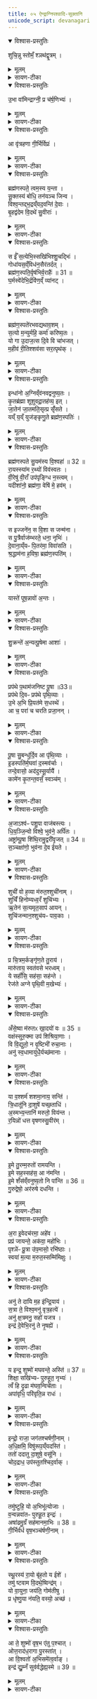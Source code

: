 ```yaml
---
title: ०५ ऐन्द्राग्निपश्वादि-सूक्तानि
unicode_script: devanagari
---
```


<details open><summary>विश्वास-प्रस्तुतिः</summary>

शुचि॒न्नु स्तोमँ॒ श्ञथ॑द्वृ॒त्रम् ।
</details>

<details><summary>मूलम्</summary>

शुचि॒न्नु स्तोमँ॒ श्ञथ॑द्वृ॒त्रम् ।
</details>

<details><summary>सायण-टीका</summary>

(SB) 1चतुर्थेऽनुवाकेऽभिमातिहैन्द्रपश्वादींना सूक्तान्यभिहितानि । पञ्चमे त्वैन्द्राग्निपश्वादीनां सूक्तान्यभिधीयन्ते । तत्र 'ऐन्द्राग्नं पुनरुत्सृष्टमालभेत' इत्यस्य पशोः सूक्ते षण्णामप्यृचां प्रतीकानि दर्शयति - 'शुचिं नु स्तोमं नवजातम्' इति वपाया पुरोनुवाक्या ।
सा च 'उभा वामिन्द्राग्री' इत्यत्र व्याख्याता ।

- शुचि॒न्नु स्तोम॒न्नव॑जातम॒द्येन्द्रा॑ग्नी वृत्रहणा जु॒षेथा॑म् ॥  [25]   
उ॒भा हि वाँ॑ सु॒हवा॒ जोह॑वीमि॒ ता वाजँ॑ स॒द्य उ॑श॒ते धेष्ठा॑ ॥   

  -   टीका 4तत्रैव याज्या - शुचिमिति चतुष्पदा त्रिष्टुप् ॥   
शुचिं निर्दोषं स्तोमं स्तोत्रं नवजातं नवं अभूतपूर्वं जातं जननं अस्येति । बहुव्रीहौ पूर्वपदप्रकृतिस्वरत्वम् (पा.सू. 6.2.1) । अद्यास्मिन्नहनि । हे इन्द्राग्नी । पादादित्वान्न निहन्यते, षाष्ठिकमामन्त्रिताद्युदात्तत्वम् (पा.सू. 6.1.198) । वृत्रहणा वृत्रस्य पापस्य हन्तारौ युवाम् । 'सुपां सुलुक्' (पा.सू. 7.1.39) इत्यादिना आकारः, 'नामन्त्रिते समानाधिकरणे सामान्यवचनम्' (पा.सू. 8.1.73) इति पूर्वस्याविद्यमानवत्त्वनिषेधात् निहन्यते । जुषेथां सेवेथां नु क्षिप्रम् । 'आमन्त्रितं पूर्वमविद्यमानवत्' (पा.सू. 8.1.72) इत्यविद्यमानवत्त्वान्न निहन्यते, लसार्वधातुकानुदात्तत्वे विकरणस्वरः (पा.सू. 6.1.186) ।   
हि यस्मात् उभा उभौ वां युवां सुहवा स्वाह्वानौ आहूयमानावप्यरोषौ । 'बहुळं छन्दसि' (पा.सू. 6.1.34) इति प्रागेव प्रत्ययोत्पत्तेः अनैमित्तिके सम्प्रसारणे कृते, आतोयुचोऽप्रसङ्गात् (पा.सू. 3.3.128) 'ईषद्दुस्सुषु कृच्छ्राकृच्छ्रार्थेषु खल्' (पा.सू. 3.3.126) इति खल्प्रत्ययः, कृदुत्तरपदप्रकृतिस्वरत्वम् (पा.सू. 6.2.139) । उभा सुहवेति 'सुपां सुलुक्' (पा.सू. 7.1.39) इत्याकारः । ईदृशौ वां युवां जोहवीमि भृशमाह्वयामि । ह्वयतेर्यङ्लुक् 'अभ्यस्तस्य च' (पा.सू. 6.1.33) इति सम्प्रसारणम्, 'यङो वा' (पा.सू. 7.3.94) इति ईडागमः, 'हि च' (पा.सू. 8.1.34) इति निघाते निषिद्धे 'अभ्यस्तानामादिः' (पा.सू. 6.1.189) इत्याद्युदात्तत्वम् ।   
ता तौ युवां वाजं अन्नं उशते कामयमानाय यजमानाय । 'शतुरनुभो नद्यजादी' (पा.सू. 6.1.173) इति विभक्तेरुदात्तत्वम् । सद्यः तदानीमेव धेष्ठा धातृतमौ । धानकर्मणो दधातेस्तृचि 'तुश्छन्दसि' (पा.सू. 5.3.59) इतीष्ठन्प्रत्ययः 'तुरिष्ठेमेयस्सु' (पा.सू. 6.4.154) इति तृशब्दस्य लोपः, पूर्ववद्विभक्तेराकारः । तौ तादृग्गुणौ युवां यस्माज्जोहवीमि, तस्मादिमं स्तोमं जुषेथाम्, अस्मिन्निन्द्रियादिकं च धत्तमिति ॥

'श्नथद्वृत्रमुत सनोति' इति वपाया याज्या । सा चेन्द्राग्नी रोचना दिव इत्यत्र व्याख्याता ।

- श्ञथ॑द्वृ॒त्रमु॒त स॑नोति॒ वाज॒मिन्द्रा॒ यो अ॒ग्नी सहु॑री सप॒र्यात् ।  
इ॒र॒ज्यन्ता॑ वस॒व्य॑स्य॒ भूरे॒स्सह॑स्तमा॒ सह॑सा वाज॒यन्ता॑ ।  

  -  टीका तत्रैव याज्यामाह— श्नथदूवृत्रमुतेति।   यो यजमान इन्द्राग्नी सपर्यात्परिचरति।   कीदृशा-विन्द्राग्नि, सहुरी समानाह्वानौ।   स यजमानो वृत्रं वरिणं श्नथद्विनाशयति।   उ-  १९६६ तापि च वाजमन्नं सनोति सर्वेभ्यः प्रयच्छति।   पुनरपि भूरेर्बहुलस्य वसव्यस्येरज्यन्ता, ईश्वरत्वं प्राप्तवन्तौ, सहसा स्वकीयेन बलेन सहस्तमाऽदिशयेन सोढारौ परबलस्या-भिभवितारावित्यर्थः।   वाजयन्ता वाजमन्मात्मन इच्छन्तौ।  
</details>

<details open><summary>विश्वास-प्रस्तुतिः</summary>

उ॒भा वा॑मिन्द्राग्नी॒ प्र च॑र्ष॒णिभ्यः॑ ।
</details>

<details><summary>मूलम्</summary>

उ॒भा वा॑मिन्द्राग्नी॒ प्र च॑र्ष॒णिभ्यः॑ ।
</details>

<details><summary>सायण-टीका</summary>

'उभा वामिन्द्राग्नी' इति पुरोडाशस्य पुरोनुवाक्या ।

- उ॒भा वा॑मिन्द्राग्नी आहु॒वध्या॑ उ॒भा राध॑सस्स॒ह मा॑द॒यध्यै॑ ।  
उ॒भा दा॒तारा॑वि॒षाँ र॑यी॒णामु॒भा वाज॑स्य सा॒तये॑ हुवे वाम् ॥

  -   (टीका)  'प्रजापतिः प्रजा असृजत तास्सृष्टा इन्द्राग्नी अपागूहताम्' (तै.सं. 2.2.1) इति प्रश्ने काम्या इष्टय आम्नाताः । तत्र 'ऐन्द्राग्नमेकादशकपालं निर्वपेत्प्रजाकामः' । इति प्रथमा । तस्यामियं पुरोनुवाक्या - उभा वामिन्द्राग्नी इति त्रिष्टुप्चतुष्पदा ॥   
अयं च सर्वोऽनुवाको वैश्वदेवकाण्डम् । हे इन्द्राग्नी वां उभा उभौ । द्वितीयाद्विवचनस्य 'सुपां सुलुक्' (पा.सू. 7.1.39) इत्याकारः 'एकादेश उदात्तेनोदात्तः' (पा.सू. 8.2.5) इत्युदात्तत्वमेकादेशस्य । हुव इति वक्ष्यमाणेन सम्बन्धः, युवां आह्वयामि ।  
 किमर्थं ? - आहुवद्ध्यै आभिमुख्येन होतुं आहुतिप्रदानेनाराधयितुम् । जुहोतेः 'तुमर्थे सेसेनसेऽसेन्क्सेक्सेनध्यैअध्यैन्कध्यैकध्यैन्शध्यैशध्यैन्तवैतवेङ्तवेनः' (पा.सू. 3.4.9) इति कध्यैप्रत्ययः । किञ्च - राधः ओदनं हविर्लक्षणम् । 'सुपां सुपो भवन्ति' (पा.भा. 7.1.39) इति तृतीयार्थे षष्ठी, हेतौ वा पञ्चमी । उभा युवां सहैव यौगपद्येनैव नैकैकश्येन राधसा मादयद्ध्यै मादयितुं सहैव तर्पयितुं वा आह्वयामि । मदेर्ण्यन्तात्तेनैव सूत्रेण (पा.सू. 3.4.9) शध्यै प्रत्ययः सार्वधातुकत्वाण्णिलोपो (पा.सू. 6.4.51) न क्रियते ।  
 अनयोरेवाह्वाने कारणमाह - युवामेव ह्युभौ इषां अन्नानां रयीणां धनानां क्षेत्रपुत्रपश्वादीनां दातारौ । 'सावेकाचः' (पा.सू. 6.1.168) इति 'नामन्यतरस्याम्' (पा.सू. 6.1.177) इति च षष्ठीबहुवचनस्योदात्तत्वम् । तस्माद्वाजस्यान्नस्य सातये लाभाय । 'ऊतियूति' (पा.सू. 3.3.97) इत्यादिना उदात्तः क्तिन्निपातितः, 'जनसनखनां सञ्झलोः' (पा.सू. 6.4.42) इत्यात्वम् । तौ तादृशौ उभौ युवां हुवे आह्वयामि । ह्वयतेः 'बहुळं छन्दसि' (पा.सू. 2.4.73) इति शपो लुक्, 'ह्वस्सम्प्रसारणम्' (पा.सू. 6.1.32), 'अभ्यस्तस्य च' (पा.सू. 6.1.33), 'बहुळं छन्दसि' (पा.सू. 6.1.34) इति सम्प्रसारणम् ॥   
इन्द्राग्नी उभौ युवां, द्वितीयाद्विवचनम् । आहुवे आह्वयामि । किमर्थं? आहुवध्यै आभिमुख्येन होतुं उपस्थानेनाराधयितुमित्यर्थः । इह जुहोतिस्स्तुतिकर्मा ।   
किञ्च - राधसः रायो धनं हविर्लक्षणं स्तुतिर्वा । तृतीयार्थे षष्ठी । हेतौ वा पश्चमी । उभौ युवां सहैव नैकैकशः राधसः मादयध्यै मादयितूं सहैव तर्पयितुमाह्वयामि । अनयोरेवाह्वाने हेतुमाह - उभेति । युवामेव ह्युभौ इषामन्नानां रयीणां धनानां क्षेत्रपुत्रपश्वदीनां दातारौ । तस्माद्वाजस्यान्नस्य सातये लाभाय प्राप्त्यै तादृशावुभौ वां युवां हुवे आह्वयामि स्तौमि ॥


'प्रचर्षणिभ्यः' इति याज्या ।

- प्र च॑र्ष॒णिभ्य॑ᳶ पृतना॒ हवे॑षु॒ प्र पृ॑थि॒व्या रि॑रिचाथे दि॒वश्च॑ ।  
प्र सिन्धु॑भ्य॒ᳶ प्र गि॒रिभ्यो॑ महि॒त्वा प्रेन्द्रा॑ग्नी॒ विश्वा॒ भुव॒नात्य॒न्या ।  

  -  टीका  तत्रैव विकल्पितां याज्यामाह— प्र चर्षणिभ्य इति।   हे इन्द्राग्नी पृतना संग्रामेषु  हवेषु हविः स्वीकारार्थे-ष्वाहवानेषु च चर्षणिभ्यो मनुष्येभ्यः प्रिरिचाथे परिरिचाथे प्ररिक्तावतिरिक्तौ भवथ:।   सर्वानपि मनुष्यानतिरिच्य वर्तेथे इत्यर्थः।   तथा पृथिव्या दिवश्व प्ररिरिचाथे तदुभयमतिरिच्य वर्तेथे।  तथा सिन्धुभ्यः प्ररिरिचाथे।   तथा गिरिभ्यः पर्वतेभ्यः प्ररिरिचाथे।   किं बहुना, अत्यन्याऽत्यन्तमितराणि विश्वा भुवना सर्वाणि भुवनानि महित्वा स्वकीयेन महिम्ना युवां प्ररिरिचाथे अतिरिच्य वर्तेथे।  
</details>

<details open><summary>विश्वास-प्रस्तुतिः</summary>

आ वृ॑त्रहणा गी॒र्भिर्विप्रः॑ ।
</details>

<details><summary>मूलम्</summary>

आ वृ॑त्रहणा गी॒र्भिर्विप्रः॑ ।
</details>

<details><summary>सायण-टीका</summary>

'अवृत्रहणा वृत्रहभिः' इति हविषः पुरोनुवाक्या ।


'गीर्भिर्विप्रः प्रमातिम्' इति याज्या । एतच्चोभयं पाशुकहौत्रे व्याख्यास्यते ॥



-  आवृ॑त्रहणा वृत्र॒हभि॒श्शुष्मैः॑ ।  
इन्द्र॑ या॒तन्नमो॑भिरग्ने अ॒र्वाक् ।   
यु॒वँ राधो॑भि॒रक॑वेभिरिन्द्र ।  
अग्ने॑ अ॒स्मे भ॑वतमुत्त॒मेभिः॑ ।  

  - 1वपापुरोडाशस्विष्टकृतां पुरोरुक्प्रैषा मैत्रावरुणस्य - आ वृत्रहणेति त्रिष्टुप् ॥ हे वृत्रहणा! वृत्रस्य पापादेः हन्तारौ! हे इन्द्र! हे अग्ने! युवां आयातं आगच्छतं अर्वाक् अस्मदाभिमुख्येन नमोभिः अस्मदीयैर्नमस्कारैः हविर्लक्षणै अन्नैर्वा हेतुभिः आयातं, वृत्रहभिः पापादिहननसमर्थैः शुष्मैः बलैः इत्थंभूतौ युवाम् । किञ्च - हे इन्द्र! हे अग्ने! युवं युवां राधोभिः अस्मभ्यं देयैः अन्नैः अस्मे अस्मासु भवतम् । कीदृशैरिति चेत्? अकवेभिः अकुत्सितैः कुत्सितवाचि शब्दान्तरमेवेदं, उत्तमेभिः उतमैः इत्थंभूतौ भवतम् । मा भूतं निकृष्टैः देयैः । उत्तमशब्दः उञ्छादित्वादन्तोदात्तः ॥


-  गी॒र्भिर्विप्र॒ᳶ प्रम॑तिमि॒च्छमा॑नः ।  
  ईट्टे॑ र॒यिय्ँ य॒शस॑म्पूर्व॒भाज॑म् ।  
  इन्द्रा॑ग्नी वृत्रहणा सुवज्रा ।  
  प्र णो॒ नव्ये॑भिस्तिरतन्दे॒ष्णैः ।   

  -  1अथ तेषामेव च वपापरोडाशस्विष्टकृतां याज्याः - गीर्भिर्विप्र इति तिस्रस्त्रिष्टुभः ॥ हे इन्द्राग्नी! वृत्रहणा! पापादेः हन्तारौ! सुवज्रा! शोभनायुधौ! अयं विप्रः यजमानः युवां गीर्भिरीट्टे स्तौति याचते वा । कीदृशः? प्रमतिं प्रकर्षेण मन्तव्यं यशसं यशस्विनं न त्वयशस्यम् । मत्वर्थीयो लुप्यते । तेन तद्विषयत्वाभावात् आद्युदात्तत्वाभावः । अर्शआदिलक्षणे वाऽचि मध्योदात्तत्वं छान्दसम् । पूर्वभाजं पूर्वानस्य पुरुषान् यादृगभजत तादृशं रयिं धनं इच्छमानः लब्धुमिच्छन् युवां ईट्टे स्तौति । युवामपि तादृशं धनं अस्मभ्यं प्रतिरतं प्रवर्धयतं नव्येभिः नवतरैः अपूर्वैः नवितव्यैर्वा देष्णैः दानप्रकारैः ॥
</details>

<details open><summary>विश्वास-प्रस्तुतिः</summary>

ब्रह्म॑णस्पते॒ त्वम॒स्य य॒न्ता ।  
सू॒क्तस्य॑ बोधि॒ तन॑यञ्च जिन्व ।  
विश्व॒न्तद्भ॒द्रय्ँयद॒वन्ति॑ दे॒वाः ।  
बृ॒हद्व॑देम वि॒दथे॑ सु॒वीराः॑ ।  
</details>

<details><summary>मूलम्</summary>

ब्रह्म॑णस्पते॒ त्वम॒स्य य॒न्ता ।  
सू॒क्तस्य॑ बोधि॒ तन॑यञ्च जिन्व ।  
विश्व॒न्तद्भ॒द्रय्ँयद॒वन्ति॑ दे॒वाः ।  
बृ॒हद्व॑देम वि॒दथे॑ सु॒वीराः॑ ।  
</details>

<details><summary>सायण-टीका</summary>

2अथ 'ब्राह्मणस्पत्यं तूपरमालभेत' इत्यस्य पशोः सूक्ते वपायाः पुरोनुवाक्यामाह - ब्रह्मणो मन्त्रजातस्य पतिः पालकः कश्चिद्देवः, हे ब्रह्मणस्पते त्वमस्य अस्माभिः पठ्यमानस्य सूक्तस्य यन्ता नियामकः, अतो बोधि एतस्य सूक्तस्य तात्पर्यं बुध्यस्व । तत स्तनयं च त्वत्पुत्रसमानं च मां जिन्व प्रीणय । देवा युष्मदादयो विश्वमवन्तीति यदस्ति तद्भद्रं कल्याणम्, अतो रक्षार्थं सुवीराः शोमनापत्ययुक्ता वयं विदथे यज्ञे बृहत्प्रौढं स्तोत्रं वदेम ॥
</details>

<details open><summary>विश्वास-प्रस्तुतिः</summary>

स ईँ॑ स॒त्येभि॒स्सखि॑भिश्शु॒चद्भिः॑ ।       
गोधा॑यस॒व्ँविध॑न॒सैर॑तर्दत् ।    
ब्रह्म॑ण॒स्पति॒र्वृष॑भिर्व॒राहैः॑ ॥ 31 ॥  
घ॒र्मस्वे॑देभि॒र्द्रवि॑ण॒व्ँ  व्या॑नट् ।
</details>

<details><summary>मूलम्</summary>

स ईँ॑ स॒त्येभि॒स्सखि॑भिश्शु॒चद्भिः॑ ।       
गोधा॑यस॒व्ँविध॑न॒सैर॑तर्दत् ।    
ब्रह्म॑ण॒स्पति॒र्वृष॑भिर्व॒राहैः॑ ॥ 31 ॥  
घ॒र्मस्वे॑देभि॒र्द्रवि॑ण॒व्ँ  व्या॑नट् ।
</details>

<details><summary>सायण-टीका</summary>

3अथ वपाया याज्यामाह - स ईं स एव ब्रह्मणस्पतिः गोधायसं गोर्भूमेर्धारकं प्रतिपक्षिणं राजानं व्यतर्दत् विशेषेण हिंसितवान् । कैः सहितः? सखिभिः स्नेहयुक्तैः । कीदृशैः सखिभिः? सत्येभिः सत्यवादिभिः शुचद्भिः शुद्धियुक्तैः धनसैः हविर्लक्षणस्य धनस्य दातृभिः । इदृशै ऋत्विग्भिः पूजितो ब्रह्मणस्पतिर्विरोधिनो विनाशयतीत्यर्थः । न केवलमनिष्टं निवारयति किंत्विष्टमपि प्रापयति । कथमिति तदुच्यते - अयं ब्रह्मणस्पतिर्वृषभिः वर्षणशीलैः घर्मस्वेदेभिः घर्मनिमित्तस्वेदयुक्तपुरुषसदृशैः वरोहैर्मेघैर्द्रविणं सस्यनिष्पत्तिरूपं धनं व्यानट् विशेषेण व्याप्तवान् । वारिवाहशब्दस्य वर्णव्यत्ययेन वराह इति प्रयोगः । यथा घर्मसन्तप्ताः पुरुषाः स्विद्यन्ति तथा मेघदेहा ब्रह्मणस्पतिना प्रेरिता जलं स्रावयन्तीत्यर्थः ॥
</details>

<details open><summary>विश्वास-प्रस्तुतिः</summary>

ब्रह्म॑ण॒स्पते॑रभवद्यथाव॒शम् ।   
स॒त्यो म॒न्युर्महि॒ कर्मा॑ करिष्य॒तः ।   
यो गा उ॒दाज॒त्स दि॒वे वि चा॑भजत् ।  
म॒हीव॑ री॒तिश्शव॑सा सर॒त्पृथ॑क् ।  
</details>

<details><summary>मूलम्</summary>

ब्रह्म॑ण॒स्पते॑रभवद्यथाव॒शम् ।   
स॒त्यो म॒न्युर्महि॒ कर्मा॑ करिष्य॒तः ।   
यो गा उ॒दाज॒त्स दि॒वे वि चा॑भजत् ।  
म॒हीव॑ री॒तिश्शव॑सा सर॒त्पृथ॑क् ।  
</details>

<details><summary>सायण-टीका</summary>

4अथ पुरोडाशस्य पुरोनुवाक्यामाह - अस्य ब्रह्मणस्पतेः सर्वं जगत् यथा वशमभवत् येन प्रकारेणायमिच्छति तथैव प्रवर्तते । महिकर्मा जगन्नियमनरूपं महान्तं व्यापारं करिष्यतो ब्रह्मणस्पतेर्मन्युः सत्यः अवितथः कोपः, तस्मादेतदिच्छानुसारेण जगत्प्रवर्तते । जगत एतदधीनत्वमेव स्पष्टीक्रियते - गोशब्दोऽत्र जलवाची । य आदित्यो गा उदाजत् घर्मकाले जलानि स्वरश्मिभिर्भूम्या ऊर्ध्वं स्वीकृतवान् स आदित्यः पुनरपि दिवे दिवस्सकाशाद्व्यभजत् विशेषेण विभागं कृत्वा वृष्टिकाले जलं प्रेरितवान् । योऽयं धर्मकाले जलस्वीकारः, यश्च वृष्टिकाले पुनरपि जलस्य परित्याग एतत्सर्वं जगद्व्यवहारस्योपलक्षणम् । ब्रह्मणस्पतेरीदृशी रीतिर्महीव जगन्नियमनप्रकारो महानेष भुत्वा शवसा तदीयबलेन पृथक्सरत् बहुधा प्रवर्तते ॥
</details>

<details open><summary>विश्वास-प्रस्तुतिः</summary>

इन्धा॑नो अ॒ग्निव्ँव॑नवद्वनुष्य॒तः ।   
कृ॒तब्र॑ह्मा शूशुवद्रा॒तह॑व्य॒ इत् ।  
जा॒तेन॑ जा॒तमति॒सृत्प्र सृँ॑सते ।  
यय्ँ य॒य्ँ युज॑ङ्कृणु॒ते ब्रह्म॑ण॒स्पतिः॑ ।  
</details>

<details><summary>मूलम्</summary>

इन्धा॑नो अ॒ग्निव्ँव॑नवद्वनुष्य॒तः ।   
कृ॒तब्र॑ह्मा शूशुवद्रा॒तह॑व्य॒ इत् ।  
जा॒तेन॑ जा॒तमति॒सृत्प्र सृँ॑सते ।  
यय्ँ य॒य्ँ युज॑ङ्कृणु॒ते ब्रह्म॑ण॒स्पतिः॑ ।  
</details>

<details><summary>सायण-टीका</summary>

5अथ पुरोडाशस्य याज्यामाह - ब्रह्मणस्पतिर्देवः यं यं यजमानं युजं कृणुते कर्मानुष्ठानयुक्तं कुरुते, असावसौ यजमानोग्निमिन्धानः प्रदीपयन् वनुष्यतः स्वात्मानं हिंसिष्यतः शत्रून् वनवद्वनुयात् प्रतिहिंस्यात् । स च यजमानः कृतब्रह्मा संस्कृतमन्त्रो रातहव्य इत् दत्तहविष्क एव भूत्वा शूशुवत् अतिशयेन वर्धते । अयं यजमानः सृत् प्रसृतं जातं वैरिणां जन्म जातेन स्वकीयेन जन्मनाऽतिप्रसृंसतेऽतिशयेन प्रस्रंसयति अधःकरोतीत्यर्थः ॥
</details>

<details open><summary>विश्वास-प्रस्तुतिः</summary>

ब्रह्म॑णस्पते सु॒यम॑स्य वि॒श्वहा॑ ॥ 32 ॥   
रा॒यस्स्या॑म र॒थ्यो॑ विव॑स्वतः ।   
वी॒रेषु॑ वी॒राँ उप॑पृङ्ग्धि न॒स्त्वम् ।  
यदीशा॑नो॒ ब्रह्म॑णा॒ वेषि॑ मे॒ हव॑म् ।  
</details>

<details><summary>मूलम्</summary>

ब्रह्म॑णस्पते सु॒यम॑स्य वि॒श्वहा॑ ॥ 32 ॥   
रा॒यस्स्या॑म र॒थ्यो॑ विव॑स्वतः ।   
वी॒रेषु॑ वी॒राँ उप॑पृङ्ग्धि न॒स्त्वम् ।  
यदीशा॑नो॒ ब्रह्म॑णा॒ वेषि॑ मे॒ हव॑म् ।  
</details>

<details><summary>सायण-टीका</summary>

6अथ हविषः पुरोनुवाक्यामाह - हे ब्रह्यणस्पते सुयमस्य सुष्ठु नियामकस्य विवस्वतः शत्रून्विनाशयतस्तव प्रसादाद्विश्वहा सर्वेष्वहस्सु रायो धनयुक्ता रथ्यो रथयुक्ताः स्याम । त्वं तु नः अस्मदीयेषु वीरेषु पुत्रेषु वीरान् परकीयान् पुत्रानुपपृङ्ग्धि उपक्षीणत्वेन संपृक्तान्कुरु । यत् यदा ईशानोऽस्मत्स्वामी त्वं ब्रह्मणा मन्त्रेण युक्तं मे हवं मदीय हविः वैषि प्राप्नोषि तदेवत्सर्वं कुर्विति पूर्वत्रान्वयः ॥
</details>

<details open><summary>विश्वास-प्रस्तुतिः</summary>

स इज्जने॑न॒ स वि॒शा स जन्म॑ना ।   
स पु॒त्रैर्वाज॑म्भरते॒ धना॒ नृभिः॑ ।   
दे॒वाना॒य्ँयᳶ पि॒तर॑मा॒ विवा॑सति ।  
श्र॒द्धाम॑ना ह॒विषा॒ ब्रह्म॑ण॒स्पति॑म् ।  
</details>

<details><summary>मूलम्</summary>

स इज्जने॑न॒ स वि॒शा स जन्म॑ना ।   
स पु॒त्रैर्वाज॑म्भरते॒ धना॒ नृभिः॑ ।   
दे॒वाना॒य्ँयᳶ पि॒तर॑मा॒ विवा॑सति ।  
श्र॒द्धाम॑ना ह॒विषा॒ ब्रह्म॑ण॒स्पति॑म् ।  
</details>

<details><summary>सायण-टीका</summary>

7अथ हविषो याज्यामाह - योऽयं यजमानः देवानां पितरं पालकं ब्रह्मणस्पतिं श्रद्धामनाः श्रद्धायुक्तेन मनसा ध्यायन्, हविषा दीयमानेन आविवासति सर्वतो विशेषेणाच्छादयति प्रभूतं हविर्ददातीत्यर्थः । स इन् स एव यजमानो जनेन स्वकीयेन सह वाजं भरते अन्नं पोषयति । स इज्जनेनेत्युक्तमेव प्रपञ्चयति - स विशा स यजमानः करप्रदया प्रजया सह वाजं भरते । स जन्मना स यजमानो जातेन सहोदरेण युक्तो वाजं भरते । तथा स यजमानः पुत्रैस्सह वाजं भरते । तथा स यजमानो नृभिरन्यैर्मनुष्यैस्सह धना भरते मणिमुक्तादीनि धनानि संपादयति ॥
</details>

<details open><summary>विश्वास-प्रस्तुतिः</summary>

यास्ते॑ पूष॒न्नावो॑ अ॒न्तः ।
</details>

<details><summary>मूलम्</summary>

यास्ते॑ पूष॒न्नावो॑ अ॒न्तः ।
</details>

<details><summary>सायण-टीका</summary>

8अथ 'पौष्णँश्याममालभेतान्नकामः' इत्यस्य पशोः सूक्ते तिसृणामृचां प्रतीकानि दर्शयति - 'यास्ते पूषन्नावो अन्तः' इत्येषा वपायाः पुरोनुवाक्या ।  
सा च 'यज्ञो राये' इत्यनुवाके व्याख्याता ।


- यास्ते॑ पूष॒न्ना वो॑ अ॒न्तस्स॑मु॒द्रे   
हि॒र॒ण्ययी॑र॒न्तरि॑क्षे॒ चर॑न्ति ।  
याभि॑र्यासि दू॒त्याँ सूर्य॑स्य ।  
कामे॑न कृ॒तश्रव॑ इ॒च्छमा॑नः ॥22॥  

  -  टीका 15पञ्चदशीमाह - हे पूषन्समुद्रे समुद्रवद्विस्तीर्णेऽन्तरिक्षे अन्तः मध्ये हिरण्ययीः सुवर्णवर्णाः ते तव संबन्धिन्यो नावो नौसमाना दीप्तयो याश्चरन्ति ॥ याभिश्च रश्मिभिस्त्वं सूर्यस्य दूत्यां यासि दूतत्वं प्राप्नोषि ॥ सूर्यो हि स्वर्भानुसंज्ञकेनासुरेण तमसाऽऽवृतस्सन् दुःखितायाः सूर्यायाः समीपे पूषणं रश्मियुक्तं दूतत्वेन प्रेषितवान् ॥ तदिदमाख्यानं शाखान्तरे द्रष्टव्यम् ॥ तथा च सूक्तेऽप्याम्नायते - 'तं देवासो अददुस्सूर्यायै' इति ॥ स त्वं ताभिर्दीप्तिभिर्युक्तस्तत् श्रव इच्छमानः कीर्तिमाकांक्षन् कामेन कृतः स्वेच्छयैव दूतकर्मणि प्रेरितः ॥ एतदुभयं पौष्णे कर्मणि द्रष्टव्यम् ॥ सूक्तेऽप्येकस्य प्रतीकमाम्नातम् - 'यास्ते पूषन्नावो अन्तः'24 इति ॥॥
</details>

<details open><summary>विश्वास-प्रस्तुतिः</summary>

शु॒क्रन्ते॑ अ॒न्यत्पू॒षेमा आशाः॑ ।
</details>

<details><summary>मूलम्</summary>

शु॒क्रन्ते॑ अ॒न्यत्पू॒षेमा आशाः॑ ।
</details>

<details><summary>सायण-टीका</summary>

'शुक्रं ते अन्यद्यजतं ते अन्यत्' इति वपाया याज्या ।  
सा च 'अग्ने यं यज्ञम्' इत्यत्र व्याख्याता ।

- शु॒क्रन्ते॑ अ॒न्यद्य॑ज॒तन्ते॑ अ॒न्यत् [44]  विषु॑रूपे॒ अह॑नी॒ द्यौरि॑वासि ।  
विश्वा॒ हि मा॒या अव॑सि स्वधावो भ॒द्रा ते॑ पूषन्नि॒ह रा॒तिर॑स्तु ।  

  - टीका  तत्रैव याज्यामाह—  १८५५ शुक्रं ते अन्यदिति।   हे पूषंस्ते तव शुक्रं शुद्धस्वरूपमन्यदनेकप्रकारम्, उदयकाले रक्तवर्णं रूपमन्यत्, मध्याह्नकाले श्वेतवर्णं रूपमन्यत्, इत्येवमनेक-प्रकारत्वम् ।   तथा ते तव यजतं पूजनमप्यन्यत्।   प्रातःकाले मित्रस्य चर्षणीधृत इत्यादिभिर्मन्त्रैः पूज्यसे।   मध्याह्ने त्वा सत्येनेत्यादिभिः ।   तथा त्वया निष्पादिते अहनी अपि, विषुरूपे नानारूपे।   अहःशब्दश्छत्रिन्यायेन रात्रिमप्युपलक्षयति।   अहः प्रकाशोपेतं रात्रिस्तमोयुक्तेति नानारूपत्वम् ।   एवं हि चित्रकार्यकृदपि त्वं द्यौरि-वासि।   आकाशं यथैकरूपं तद्वत्त्वमपि पक्षपातराहित्यादेकरूपोऽसि ।   मीयन्ते पदार्था याभिश्चत्तवृत्तिभिस्ताश्चित्तवृत्तयो मायाः ।   कव्यदानवाचिना च स्वधाशब्देन कृत्स्नमप्यन्नमुपलक्ष्यते ।   हे स्वधावोऽन्नवन्विश्वा हि मायाः सर्वां अपि अन्यदीयचित्त-वृत्तीरवसि रक्षसि ।   हे पूषन्निह कर्मणि ते तव रातिर्भद्राऽस्तु फलप्रदानं समीचीनं भवतु ।

'पूषेमा आशाः' इति पुरोडाशस्य पुरोनुवाक्या । सा च 'जुष्टो दमूनाः' इत्यनुवाके व्याख्याता ॥

 - पू॒षेमा आशा॒ अनु॑वेद॒ सर्वाः॑ ॥5॥   
 सो अ॒स्माँ अभ॑यतमेन नेषत् ।  
 स्व॒स्ति॒दा अघृ॑णि॒स्सर्व॑वीरः ।  
 अप्र॑युच्छन्पु॒र ए॑तु॒ प्रजा॒नन् ।  

  - टीका  14पूषेमा इति त्रिष्टुम् ॥ इमा आशा दिशः सर्वाः पूषा अनुवेद अनुक्रमेण जानाति । सोऽस्मान् 'प्रकृत्याऽन्तः पादमव्यपरे' इति प्रकृतिभावः । अभयतमेन धर्माविरुद्धमार्गेण भयरहितेन वा नेषत् नयतु उभयोरपि लोकयोः भयनिवृत्तिमात्रमेव न, अपिच स्वस्तिदाः अविनाशस्य कल्याणस्य दाता 'आतो मन्' इति विच् । अघृणिः रक्षणशीलः 'अघृ धारणे' औणादिको निप्रत्ययः । यद्वा - अधृणिः आघृणिः समन्ताद्वितायमानतेजाः । उपसर्गह्रासः । यद्वा - यत्सकाशे अन्यो घृणिमान्नास्ति । पूर्ववन्न ऌस्वरबाधः । सर्ववीरः सर्वे वीरा यस्य संबन्धिनः तादृशः । यद्वा - सर्वैर्वीरैस्सह अस्माक पुरः अग्रतः अनुगच्छतु । अप्रयुच्छन् अप्रमाद्यन् । 'युच्छ प्रमादे' । प्रजानन् प्रकर्षेण जानन् अस्मदभिप्रेतानि जानन् ॥
</details>

<details open><summary>विश्वास-प्रस्तुतिः</summary>

प्रप॑थे प॒थाम॑जनिष्ट पू॒षा ॥33॥  
प्रप॑थे दि॒वᳶ प्रप॑थे पृथि॒व्याः ।  
उ॒भे अ॒भि प्रि॒यत॑मे स॒धस्थे॑ ।  
आ च॒ परा॑ च चरति प्रजा॒नन् ।  
</details>

<details><summary>मूलम्</summary>

प्रप॑थे प॒थाम॑जनिष्ट पू॒षा ॥33॥  
प्रप॑थे दि॒वᳶ प्रप॑थे पृथि॒व्याः ।  
उ॒भे अ॒भि प्रि॒यत॑मे स॒धस्थे॑ ।  
आ च॒ परा॑ च चरति प्रजा॒नन् ।  
</details>

<details><summary>सायण-टीका</summary>

9अथ पुरोडाशस्य याज्यामाह - पूषा पोषकोऽयमादित्यः पथां अन्तरिक्षवर्तिनां मार्गाणां मध्ये प्रपथे प्रकृष्टमार्गे अजनिष्ट अवस्थितः । तथा दिवो द्युलोकस्य संबन्धिनि प्रपथे प्रकृष्टमार्गे अजनिष्ट । तथा हि पृथिव्याः संबन्धिनि प्रपथे अजनिष्ट । प्रियतमे अतिशयेन प्रीतिमत्यौ सधस्थे परस्परं सहैवावस्थिते उभे द्यावापृथिव्यावभिलक्ष्यायं पूषा प्रजानन् यजमानेन कृतं कर्म तत्फलं च प्रकर्षेण विद्वान् आचरति च पराचरति च आगच्छति पुनर्गच्छति च । यजमानकृतस्य कर्मणः साक्षी भूत्वा लोकयोरुभयोरपि गमनागमने करोतीत्यर्थः ॥
</details>

<details open><summary>विश्वास-प्रस्तुतिः</summary>

पू॒षा सु॒बन्धु॑र्दि॒व आ पृ॑थि॒व्याः ।  
इ॒डस्पति॑र्म॒घवा॑ द॒स्मव॑र्चाः ।  
तन्दे॒वासो॒ अद॑दुस्सू॒र्यायै॑ ।  
कामे॑न कृ॒तन्त॒वसँ॒ स्वञ्च॑म् ।  
</details>

<details><summary>मूलम्</summary>

पू॒षा सु॒बन्धु॑र्दि॒व आ पृ॑थि॒व्याः ।  
इ॒डस्पति॑र्म॒घवा॑ द॒स्मव॑र्चाः ।  
तन्दे॒वासो॒ अद॑दुस्सू॒र्यायै॑ ।  
कामे॑न कृ॒तन्त॒वसँ॒ स्वञ्च॑म् ।  
</details>

<details><summary>सायण-टीका</summary>

10अथ हविषः पुरोनुवाक्यामाह - अयं पूषा दिवः द्युलोकवर्तिनो जनस्य बन्धुः । आपृथिव्याः पृथिवीलोकवर्तिनश्च जनस्य बन्धुः । इडस्पतिः अन्नस्य पालकः । मघवा धनवान् । दस्मवर्चाः दर्शनीयतेजाः । तं पूषणं देवासः इन्द्रादयस्सर्वे देवाः सूर्यायै विवाहदेवतायै अददुः दत्तवन्तः । सूर्या च देवता विवाहप्रकरणे - 'सूर्यां यः प्रत्यक्षम्' इत्यादिमन्त्रेषु प्रसिद्धा । कीदृशं पूषणं? कामेन कृतं भोगेच्छया प्रेरितं, तवसं महान्तं, स्वञ्चं शोभनगतिम् ॥
</details>

<details open><summary>विश्वास-प्रस्तुतिः</summary>

अ॒जाऽश्व॑ᳶ पशु॒पा वाज॑बस्त्यः ।  
धि॒य॒ञ्जि॒न्वो विश्वे॒ भुव॑ने॒ अर्पि॑तः ।   
अष्ट्रा॑म्पू॒षा शि॑थि॒रामु॒द्वरी॑वृजत् ॥ 34 ॥  
स॒ञ्चक्षा॑णो॒ भुव॑ना दे॒व ई॑यते ।  
</details>

<details><summary>मूलम्</summary>

अ॒जाऽश्व॑ᳶ पशु॒पा वाज॑बस्त्यः ।  
धि॒य॒ञ्जि॒न्वो विश्वे॒ भुव॑ने॒ अर्पि॑तः ।   
अष्ट्रा॑म्पू॒षा शि॑थि॒रामु॒द्वरी॑वृजत् ॥ 34 ॥  
स॒ञ्चक्षा॑णो॒ भुव॑ना दे॒व ई॑यते ।  
</details>

<details><summary>सायण-टीका</summary>

11अथ हविषो याज्यामाह - यः पूषा सोऽयं अजाश्वः अश्वस्थाने रथे बध्यत इत्यर्थः । पशुपा पशूनां पालयिता । वस्त्रं गृहम्, वाजेनान्नेन संपूर्णं गृहं यस्यासौ वाजबस्त्यः । धियं प्राणिनां बुद्धिं जिन्वति प्रीणयतीति धियंजिन्वः । विश्वे भुवने सर्वस्मिन् लोकेऽर्पितोऽवस्थितः । तादृशः पूषा अष्ट्रां स्वहस्तेऽवस्थितामायुधविशेषरूपामारां शिथिरां शिथिलां कृत्वा उद्वरीवृजत् उद्धृत्य वर्जितवान् परित्यक्तवान् । मदमत्तानां गजानां निवारिका येयं दीर्घदण्डा सेयमारा । सा च पूष्णो हस्ते वर्तते । तथा च बह्वृचा आमनन्ति - 'यां पूषन्ब्रह्मचोदनीमारां बिभर्ष्याघृणः' इति । 'या ते अष्ट्रा' इति मन्त्रान्तरे समाम्नानादारैवाष्ट्रा अस्मदनुग्रहार्थं भयहेतुमारां वर्जितवानित्यर्थः । स देवः पूषा भुवना संचक्षाणो लोकान्सम्यक्प्रकाशयन्नीयते चेष्टते ॥
</details>

<details open><summary>विश्वास-प्रस्तुतिः</summary>

शुची॑ वो ह॒व्या म॑रुत॒श्शुची॑नाम् ।  
शुचिँ॑ हिनोम्यध्व॒रँ शुचि॑भ्यः ।  
ऋ॒तेन॑ स॒त्यमृत॒साप॑ आयन् ।   
शुचि॑जन्मान॒श्शुच॑यᳶ पाव॒काः ।
</details>

<details><summary>मूलम्</summary>

शुची॑ वो ह॒व्या म॑रुत॒श्शुची॑नाम् ।  
शुचिँ॑ हिनोम्यध्व॒रँ शुचि॑भ्यः ।  
ऋ॒तेन॑ स॒त्यमृत॒साप॑ आयन् ।   
शुचि॑जन्मान॒श्शुच॑यᳶ पाव॒काः ।
</details>

<details><summary>सायण-टीका</summary>

12अथ 'मारुतं पृश्निमालभेतान्नकामः' इत्यस्य पशोः सूक्ते वपायाः पुरोनुवाक्यामाह - हे मरुतः शुचीनां शुद्धानां वो युष्माकं शुची हव्या शुद्धानि हवींषि हिनोमि प्रापयामीत्यर्थः । तथा शुचिभ्यो मरुद्भ्यः शुचिं शुद्धमध्वरं हिंसारहितं कर्म हिनोमि संपादयामि । ऋतसापः यज्ञसमवायिनो मरुतः ऋतेन यज्ञेन सत्यमवितथं फलमायन् प्रापितवन्तः । कीदृशा मरुतः? शुचिजन्मानः शुद्धेन जन्मना युक्ताः । शुचयः आचरणेनापि शुद्धाः । पावका इतरेषां शोधकाः ॥
</details>

<details open><summary>विश्वास-प्रस्तुतिः</summary>

प्र चि॒त्रम॒र्कङ्गृ॑ण॒ते तु॒राय॑ ।  
मारु॑ताय॒ स्वत॑वसे भरध्वम् ।  
ये सहाँ॑सि॒ सह॑सा॒ सह॑न्ते ।   
रेज॑ते अग्ने पृथि॒वी म॒खेभ्यः॑ ।
</details>

<details><summary>मूलम्</summary>

प्र चि॒त्रम॒र्कङ्गृ॑ण॒ते तु॒राय॑ ।  
मारु॑ताय॒ स्वत॑वसे भरध्वम् ।  
ये सहाँ॑सि॒ सह॑सा॒ सह॑न्ते ।   
रेज॑ते अग्ने पृथि॒वी म॒खेभ्यः॑ ।
</details>

<details><summary>सायण-टीका</summary>

13अथ वपाया याज्यामाह - हे ऋत्विजः मारुताय मरुतां संघाताय अर्कमर्चनं प्रभरध्वं प्रकर्षेण संपादयत । कीदृशमर्कं? चित्रं नानाविधम् । कीदृशाय मारुताय? गृणते अस्मद्धितं ब्रुवते । तुराय सेनायुक्ताय । स्वतवसे स्वतस्सिद्धबलयुक्ताय । ये मरुतः सहांसि परकीयबलानि सहसा स्वकीयबलेन सहन्तेऽभिभवन्ति । हेऽग्ने मखेभ्यो यागस्वामिभ्यस्तेभ्यो मरुद्भ्यः पृथिवी रेजते कम्पते, अतस्तच्छान्त्यर्थं हविः प्रदातव्यमित्यभिप्रायः ॥
</details>

<details open><summary>विश्वास-प्रस्तुतिः</summary>

अँसे॒ष्वा म॑रुतᳵ खा॒दयो॑ वः ॥ 35 ॥  
वक्ष॑स्सुरु॒क्मा उप॑ शिश्रिया॒णाः ।   
वि वि॒द्युतो॒ न वृ॒ष्टिभी॑ रुचा॒नाः ।  
अनु॑ स्व॒धामायु॑धै॒र्यच्छ॑मानाः ।  
</details>

<details><summary>मूलम्</summary>

अँसे॒ष्वा म॑रुतᳵ खा॒दयो॑ वः ॥ 35 ॥  
वक्ष॑स्सुरु॒क्मा उप॑ शिश्रिया॒णाः ।   
वि वि॒द्युतो॒ न वृ॒ष्टिभी॑ रुचा॒नाः ।  
अनु॑ स्व॒धामायु॑धै॒र्यच्छ॑मानाः ।  
</details>

<details><summary>सायण-टीका</summary>

14अथ पुरोडाशस्य पुरोनुवाक्यामाह - हे मरुतः वो युष्माकमंसेषु खादयः शत्रून्खादितुं प्रहर्तुं समर्था आयुधविशेषा आ सर्वत आरूढाः । वक्षस्सु त्वदीयेषु रुक्मा रत्नाभरणविशेषा उपशिश्रियाणा उपेत्याश्रित्य वर्तन्ते । विद्युतो न यथा विद्युत्संपाता रोचन्तेतद्वद्यूयं व्यृष्टिभिः आयुघविशेषैर्व्यृष्ट्याख्यैर्विशेषेण रोचमानाः स्थिताः । तथा च मन्त्रान्तरम् - 'यत्क्रीडथ मरुत ऋष्टिमन्तः' इति । ऋष्टिविशिष्टत्वाद्व्यृष्टय इत्युच्यन्ते । तथा स्वकीयैरायुधैः स्वधां परकीयमन्नं जग्ध्वा अनुयच्छमानाः अनुदिनमस्मभ्यं ददतोऽवस्थिताः ॥
</details>

<details open><summary>विश्वास-प्रस्तुतिः</summary>

या व॒श्शर्म॑ शशमा॒नाय॒ सन्ति॑ ।  
त्रि॒धातू॑नि दा॒शुषे॑ यच्छ॒ताधि॑ ।  
अ॒स्मभ्य॒न्तानि॑ मरुतो॒ विय॑न्त ।  
र॒यिन्नो॑ धत्त वृषणस्सु॒वीर॑म् ।  
</details>

<details><summary>मूलम्</summary>

या व॒श्शर्म॑ शशमा॒नाय॒ सन्ति॑ ।  
त्रि॒धातू॑नि दा॒शुषे॑ यच्छ॒ताधि॑ ।  
अ॒स्मभ्य॒न्तानि॑ मरुतो॒ विय॑न्त ।  
र॒यिन्नो॑ धत्त वृषणस्सु॒वीर॑म् ।  
</details>

<details><summary>सायण-टीका</summary>

15अथ पुरोडाशस्य याज्यामाह - हे मरुतः वो युष्माकं या शर्म यानि शरणानि गृहाणि शशमानाय सन्ति शंसनं कुर्वते यजमानाय दातुं संपादितानि तानि गृहाणि, त्रिधातूनि अशनं पानं खादनमित्येतानि त्रीणि धारयन्तीति त्रिधातूनि । तदेतत्त्रयमन्यत्राम्नायते - 'त्रेधा विहितं वा इदमन्नमशनं पानं खादः' इति । एतैस्त्रिविधैरन्नैरूपेतानि गृहाणि दाशुषे हविर्दत्तवते यजमानाय अधियच्छत आधिक्येन धत्त । हे मरुतोऽस्मभ्यमपि तानि गृहाणि वियन्त विशेषेण यच्छत । वृषणः कामानां वर्षितारो यूयं रयिं धनं सुवीरं सुष्ठु वीरपुत्रयुतं धत्त संपादयत ॥
</details>

<details open><summary>विश्वास-प्रस्तुतिः</summary>

इ॒मे तु॒रम्म॒रुतो॑ रामयन्ति ।  
इ॒मे सह॒स्सह॑स॒ आ न॑मन्ति ।  
इ॒मे शँस॑व्ँवनुष्य॒तो नि पा॑न्ति ॥ 36 ॥  
गु॒रुद्वेषो॒ अर॑रुषे दधन्ति ।  
</details>

<details><summary>मूलम्</summary>

इ॒मे तु॒रम्म॒रुतो॑ रामयन्ति ।  
इ॒मे सह॒स्सह॑स॒ आ न॑मन्ति ।  
इ॒मे शँस॑व्ँवनुष्य॒तो नि पा॑न्ति ॥ 36 ॥  
गु॒रुद्वेषो॒ अर॑रुषे दधन्ति ।  
</details>

<details><summary>सायण-टीका</summary>

16अथ हविषः पुरोनुवाक्यामाह - इमे मरुतः तुरं तूर्ण रामयन्ति अस्मान् क्रीडयन्ति । इमे मरुतः सहसो बलवतः शत्रोः सहो बलमानयन्ति आनतं कुर्वन्ति विनाशयन्तीत्यर्थः । इमे मरुतः शंसं शंसितारं यजमानं वनुष्यतो हिंसितुः शत्रोः सकाशान्निपान्ति नितरां रक्षन्ति । अररुषे हविष्प्रदानमकुर्वते नास्तिकाय गुरुद्वेषो महान्तं द्वेषं दधन्ति कुर्वन्ति ॥
</details>

<details open><summary>विश्वास-प्रस्तुतिः</summary>

अ॒रा इ॒वेदच॑रमा॒ अहे॑व ।   
प्रप्र॑ जायन्ते॒ अक॑वा॒ महो॑भिः ।   
पृश्ञे॑ᳶ प्रु॒त्रा उ॑प॒मासो॒ रभि॑ष्ठाः ।  
स्वया॑ म॒त्या म॒रुत॒स्सम्मि॑मिक्षुः ।
</details>

<details><summary>मूलम्</summary>

अ॒रा इ॒वेदच॑रमा॒ अहे॑व ।   
प्रप्र॑ जायन्ते॒ अक॑वा॒ महो॑भिः ।   
पृश्ञे॑ᳶ प्रु॒त्रा उ॑प॒मासो॒ रभि॑ष्ठाः ।  
स्वया॑ म॒त्या म॒रुत॒स्सम्मि॑मिक्षुः ।
</details>

<details><summary>सायण-टीका</summary>

17अथ हविषो याज्यामाह - अरा इवेत् यथा रथचक्रस्याराः सर्वतो वर्तमाना अचरमाः प्रथमचरमभावरहितास्तथैवैते मरुतः सर्वे सहोत्पन्नत्वात्प्रथमचरमभावरहिताः । अहेव यथा वाऽहानि षष्टिधटिकात्मकानि न्यूनाधिकभावरहितानि तथैवैते मरुतश्चलनस्वभावेन समानत्वादुत्तमाधमभावरहिताः । ते च मरुतः अकवा अकुत्सिताः महोभिः स्वकीयैर्माहात्म्यैः प्र प्रजायन्ते अतिशयेन प्रकृष्टाः संपद्यन्ते । ते च मरुतः पृश्नेः पुत्रा गोरूपायाः पृश्निदेवताया अपत्यानि । उपमासः सर्वेषामुत्तमवस्तूनामुपमारूपा एव । रभिष्ठाः अतिशयेन वेगेन युक्ताः । ते च मरुतः स्वया मत्या स्वकीयया बुद्ध्या संमिमिक्षुः सम्यङ्मेहनं वृष्टिजलं दत्तवन्तः ॥
</details>

<details open><summary>विश्वास-प्रस्तुतिः</summary>

अनु॑ ते दायि म॒ह इ॑न्द्रि॒याय॑ ।   
स॒त्रा ते॒ विश्व॒मनु॑ वृत्र॒हत्ये॑ ।   
अनु॑ क्ष॒त्रमनु॒ सहो॑ यजत्र ।  
इन्द्र॑ दे॒वेभि॒रनु॑ ते नृ॒षह्ये॑ ।   
</details>

<details><summary>मूलम्</summary>

अनु॑ ते दायि म॒ह इ॑न्द्रि॒याय॑ ।   
स॒त्रा ते॒ विश्व॒मनु॑ वृत्र॒हत्ये॑ ।   
अनु॑ क्ष॒त्रमनु॒ सहो॑ यजत्र ।  
इन्द्र॑ दे॒वेभि॒रनु॑ ते नृ॒षह्ये॑ ।   
</details>

<details><summary>सायण-टीका</summary>

18अथ 'ऐन्द्रमरुणमालभेतेन्द्रियकामः' इत्यस्य पशोः सूक्ते वपायाः पुरोनुवाक्यामाह - हे इन्द्र ते तव इन्द्रियाभिवृद्ध्यर्थं महे महती पूजा अनुदायि अनुक्रमेण दत्ता । अथवा महे महत इन्द्रियाय यदनुकूलं तद्दत्तम् । यथा वृत्रहत्वे वृत्रवधे सति ते तुभ्यं सत्रा साकं सर्वैर्देवैर्मिलित्वा विश्वमनुदत्तम् । यदा वृत्रवधं कृतवानसि तदा तव विश्वस्वामित्वं सर्वैर्देवैरङ्गीकृतमित्यर्थः । हे यजत्र पूजार्ह इन्द्र क्षत्रं क्षत्रियजातिः अनुदत्ता सर्वक्षत्रियस्वामित्वं तुभ्यं दत्तमित्यर्थः । तथा सहो बलमनुदत्तम् । नृषह्ये मनुष्याणामभिभवे प्राप्ते देवेभिस्ते तुभ्यमनुदत्तम्, तद्रक्षणमित शेषः ॥
</details>

<details open><summary>विश्वास-प्रस्तुतिः</summary>

य इन्द्र॒ शुष्मो॑ मघवन्ते॒ अस्ति॑ ॥ 37 ॥  
शिक्षा॒ सखि॑भ्यᳶ पुरुहूत॒ नृभ्यः॑ ।  
त्वँ हि दृ॒ढा म॑घव॒न्विचे॑ताः ।   
अपा॑वृधि॒ परि॑वृति॒न्न राधः॑ ।  
</details>

<details><summary>मूलम्</summary>

य इन्द्र॒ शुष्मो॑ मघवन्ते॒ अस्ति॑ ॥ 37 ॥  
शिक्षा॒ सखि॑भ्यᳶ पुरुहूत॒ नृभ्यः॑ ।  
त्वँ हि दृ॒ढा म॑घव॒न्विचे॑ताः ।   
अपा॑वृधि॒ परि॑वृति॒न्न राधः॑ ।  
</details>

<details><summary>सायण-टीका</summary>

19अथ वपाया याज्यामाह - हे मघवन् धनवन्निन्द्र ते तव यः शुष्मो बलमस्ति तत् हे पुरुहूत सखिभ्यः त्वयि स्निग्धेभ्यो नृभ्यो मनुष्येभ्यो यजमानेभ्य: शिक्षा शिक्षितं शुष्मं बलं देहि । हे मघवन्निन्द्र त्वं हि यस्मात्कारणात् दृढा बलाधिक्यादत्यन्तदृढो विचेता विविधजगदभिज्ञश्च तस्मात्कारणात् राधः अन्नमपावृधि अभिवर्धय । परिवृतिं न परिवारमप्यभिवर्धय ॥
</details>

<details open><summary>विश्वास-प्रस्तुतिः</summary>

इन्द्रो॒ राजा॒ जग॑तश्चर्षणी॒नाम् ।  
अ॒धि॒क्षमि॒ विषु॑रूप॒य्ँयदस्ति॑ ।  
ततो॑ ददातु दा॒शुषे॒ वसू॑नि ।  
चोद॒द्राध॒ उप॑स्तुतश्चिद॒र्वाक् ।  
</details>

<details><summary>मूलम्</summary>

इन्द्रो॒ राजा॒ जग॑तश्चर्षणी॒नाम् ।  
अ॒धि॒क्षमि॒ विषु॑रूप॒य्ँयदस्ति॑ ।  
ततो॑ ददातु दा॒शुषे॒ वसू॑नि ।  
चोद॒द्राध॒ उप॑स्तुतश्चिद॒र्वाक् ।  
</details>

<details><summary>सायण-टीका</summary>

20अथ पुरोडाशस्य पुरोनुवाक्यामाह - अयमिन्द्रः कृत्स्नस्य जगतो विशेषतश्चर्षणीनां मनुष्याणां च राजा, अधिक्षमि क्षमाया भूमे रुपरि विषुरूपं नानाप्रकारं यद्धनमस्ति ततः सकाशाद्दाशुषे हविर्दत्तवते यजमानाय वसून्यपेक्षितानि धनानि ददातु । उपस्तुतो यजमानेन स्तूयमानस्सन्नर्वागभिमुखो भूत्वा राधश्चित् अन्नमपि चोदेत् प्रेरयतु ददात्वित्यर्थः ॥
</details>

<details open><summary>विश्वास-प्रस्तुतिः</summary>

तमु॑ष्टुहि॒ यो अ॒भिभू॑त्योजाः ।   
व॒न्वन्नवा॑तᳶ पुरुहू॒त इन्द्रः॑ ।  
अषा॑ढमु॒ग्रँ सह॑मानमा॒भिः ॥ 38 ॥  
गी॒र्भिर्व॑र्ध वृष॒भञ्च॑र्षणी॒नाम् ।  
</details>

<details><summary>मूलम्</summary>

तमु॑ष्टुहि॒ यो अ॒भिभू॑त्योजाः ।   
व॒न्वन्नवा॑तᳶ पुरुहू॒त इन्द्रः॑ ।  
अषा॑ढमु॒ग्रँ सह॑मानमा॒भिः ॥ 38 ॥  
गी॒र्भिर्व॑र्ध वृष॒भञ्च॑र्षणी॒नाम् ।  
</details>

<details><summary>सायण-टीका</summary>

21अथ पुरोडाशस्य याज्यामाह - शत्रूणामभिभूतौ शक्तमोजो बलं यस्यासावभिभूत्योजाः तादृशो य इन्द्रोऽस्ति तमु तमेवेन्द्रं हे वागिन्द्रिय स्तुहि । अयमिन्द्रः पुरुहूतो बहुभिर्यजमानैराहूतः । अवातो वायुरहितो निश्चल इत्यर्थः । तादृशो वन्वन् अभिमतप्रदानं कुर्वन्वर्तते । अषाढं अन्यैरभिभवितुमशक्यम् । उग्रं तीव्रम् । सहमानं शत्रूनभिभवन्तम् । चर्षणीनां वृषभं मनुष्याणां कामाभिवर्षणहेतुम् । आभिर्गीर्भिर्वेदोक्ताभिः स्तुतिभिः वर्ध हे वागिन्द्रिय वर्धस्व ॥
</details>

<details open><summary>विश्वास-प्रस्तुतिः</summary>

स्थू॒रस्य॑ रा॒यो बृ॑ह॒तो य ईशे॑ ।   
तमु॑ ष्टवाम वि॒दथे॒ष्विन्द्र॑म् ।   
यो वा॒युना॒ जय॑ति॒ गोम॑तीषु ।  
प्र धृ॑ष्णु॒या न॑यति॒ वस्यो॒ अच्छ॑ ।  
</details>

<details><summary>मूलम्</summary>

स्थू॒रस्य॑ रा॒यो बृ॑ह॒तो य ईशे॑ ।   
तमु॑ ष्टवाम वि॒दथे॒ष्विन्द्र॑म् ।   
यो वा॒युना॒ जय॑ति॒ गोम॑तीषु ।  
प्र धृ॑ष्णु॒या न॑यति॒ वस्यो॒ अच्छ॑ ।  
</details>

<details><summary>सायण-टीका</summary>

22अथ हविषा पुरोनुवाक्यामाह - य इन्द्रः स्थूरस्य स्थूलस्य बहुलस्येत्यर्थः । बृहतो महतोऽनर्घस्येत्यर्थः । तादृशस्य रायो धनस्य ईशे स्वामी भवति । तमु तमेवेन्द्रं विदथेषु यज्ञेषु स्तवाम नानाविधैः स्तोत्रैः स्तुतिं करवाम । य इन्द्रः वायुना सहितो गोमतीषु गोमहिषादियुक्तासु परसेनासु जयति नयं प्राप्नोति । धृष्णुया स्वकीयेन धृष्णुत्वेन प्रागल्भ्येन वस्यो वसीयसो धनवत्तमान् पुत्रादीनच्छ अस्मदाभिमुख्येन प्रकर्षेण नयति ।
</details>

<details open><summary>विश्वास-प्रस्तुतिः</summary>

आ ते॒ शुष्मो॑ वृष॒भ ए॑तु प॒श्चात् ।   
ओत्त॒राद॑ध॒रागा पु॒रस्ता॑त् ।  
आ वि॒श्वतो॑ अ॒भिसमे॑त्व॒र्वाङ् ।   
इन्द्र॑ द्यु॒म्नँ सुव॑र्वद्धेह्य॒स्मे ॥ 39 ॥  
</details>

<details><summary>मूलम्</summary>

आ ते॒ शुष्मो॑ वृष॒भ ए॑तु प॒श्चात् ।   
ओत्त॒राद॑ध॒रागा पु॒रस्ता॑त् ।  
आ वि॒श्वतो॑ अ॒भिसमे॑त्व॒र्वाङ् ।   
इन्द्र॑ द्यु॒म्नँ सुव॑र्वद्धेह्य॒स्मे ॥ 39 ॥  
</details>

<details><summary>सायण-टीका</summary>

23अथ हविषो याज्यामाह - हे इन्द्र वृषभः श्रेष्ठस्ते तव शुष्मो बलं पश्चात् अस्मत्तः पश्चिमभागे एतु आगच्छतु । तथैवोत्तरात् उत्तरभागेऽप्यागच्छतु । अधराक् अधोभागेऽप्यागच्छतु । पुरस्तात् पूर्वभागेऽप्यागच्छतु । विश्वतः सर्वेषु प्रदेशेषु अभि अस्मानभिलक्ष्य अर्वाङ् समीपवर्ती समेतु सम्यक्प्राप्नोतु । हे इन्द्र सुवर्वत् स्वर्गयुक्तं द्युम्नं धनं अस्मे धेहि अस्मासु संपादय ॥

अत्र विनियोगसंग्रहः-  
पुनरुत्सृष्ट ऐन्द्राग्ने शुचिं नु स्तोमसूक्तकम् ।   
ब्रह्मणस्पत इत्येतद्ब्राह्मणस्पत्यतूपरे ॥ १ ॥  

यास्ते पूषन्निति त्वन्नप्रदे श्यामे हि पौष्णके ।  
शुची व इति पृश्नौ स्यान्मारुतेऽन्नस्य दातरि ॥  

अनु ते दाय्यैन्द्रके स्यादरुणे हीन्द्रियप्रदे ॥ २ ॥


इति श्रीमत्सायणाचार्यविरचिते माधवीये वेदार्थप्रकाशे कृष्णयजुर्वेदीयतैत्तिरीयब्राह्मणभाष्ये द्वितीयाष्टके अष्टमप्रपाठके पञ्चमोऽनुवाकः ॥  

</details>

